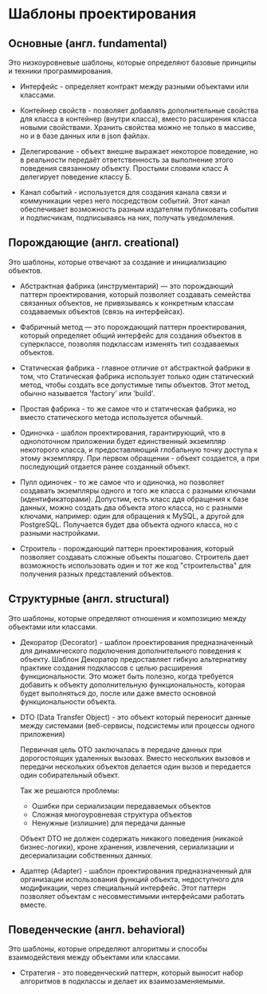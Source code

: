 # Шаблоны проектирования

## Основные (англ. fundamental) 

Это низкоуровневые шаблоны, которые определяют базовые принципы и техники программирования.

* Интерфейс - определяет контракт между разными объектами или классами.

* Контейнер свойств - позволяет добавлять дополнительные свойства для класса в контейнер (внутри класса), вместо расширения класса новыми свойствами.
Хранить свойства можно не только в массиве, но и в базе данных или в json файлах.

* Делегирование - объект внешне выражает некоторое поведение, но в реальности передаёт ответственность за выполнение этого поведения связанному объекту. Простыми словами класс А делегирует поведение классу Б.

* Канал событий - используется для создания канала связи и коммуникации через него посредством событий. Этот канал обеспечивает возможность разным издателям публиковать события и подписчикам, подписываясь на них, получать уведомления.

## Порождающие (англ. creational)

Это шаблоны, которые отвечают за создание и инициализацию объектов.

* Абстрактная фабрика (инструментарий) — это порождающий паттерн проектирования, который позволяет создавать семейства связанных объектов, не привязываясь к конкретным классам создаваемых объектов (связь на интерфейсах).

* Фабричный метод — это порождающий паттерн проектирования, который определяет общий интерфейс для создания объектов в суперклассе, позволяя подклассам изменять тип создаваемых объектов.

* Статическая фабрика - главное отличие от абстрактной фабрики в том, что Статическая фабрика использует только один статический метод, чтобы создать все допустимые типы объектов. Этот метод, обычно называется 'factory' или 'build'.

* Простая фабрика - то же самое что и статическая фабрика, но вместо статического метода используется обычный.

* Одиночка - шаблон проектирования, гарантирующий, что в однопоточном приложении будет единственный экземпляр некоторого класса, и предоставляющий глобальную точку доступа к этому экземпляру. При первом обращении - объект создается, а при последующий отдается ранее созданный объект.

* Пулл одиночек - то же самое что и одиночка, но позволяет создавать экземпляры одного и того же класса с разными ключами (идентификаторами). Допустим, есть класс ддя обращения к базе данных, можно создать два объекта этого класса, но с разными ключами, например: один для обращения к MySQL, а другой для PostgreSQL. Получается будет два объекта одного класса, но с разными настройками.

* Строитель - порождающий паттерн проектирования, который позволяет создавать сложные объекты пошагово. Строитель дает возможность использовать один и тот же код "строительства" для получения разных представлений объектов.

## Структурные (англ. structural)

Это шаблоны, которые определяют отношения и композицию между объектами или классами.

* Декоратор (Decorator) - шаблон проектирования предназначенный для динамического подключения дополнительного поведения к объекту. Шаблон Декоратор предоставляет гибкую альтернативу практике создания подклассов с целью расширения функциональности. Это может быть полезно, когда требуется добавить к объекту дополнительную функциональность, которая будет выполняться до, после или даже вместо основной функциональности объекта.

* DTO (Data Transfer Object) - это объект который переносит данные между системами
(веб-сервисы, подсистемы или процессы одного приложения)

    Первичная цель ОТО заключалась в передаче данных при дорогостоящих
    удаленных вызовах. Вместо нескольких вызовов и передачи нескольких
    объектов делается один вызов и передается один собирательный объект.

    Так же решаются проблемы:
    - Ошибки при сериализации передаваемых объектов
    - Сложная многоуровневая структура объектов
    - Ненужные (излишние) для передачи данные

    Объект DTO не должен содержать никакого поведения
    (никакой бизнес-логики), кроне хранения, извлечения, сериализации и десериализации собственных данных.

* Адаптер (Adapter) - шаблон проектирования предназначенный для организации использования функций объекта, недоступного для модификации, через специальный интерфейс. Этот паттерн позволяет объектам с несовместимыми интерфейсами работать вместе.


## Поведенческие (англ. behavioral)

Это шаблоны, которые определяют алгоритмы и способы взаимодействия между объектами или классами.

* Стратегия - это поведенческий паттерн, который выносит набор алгоритмов в подклассы и делает их взаимозаменяемыми.
